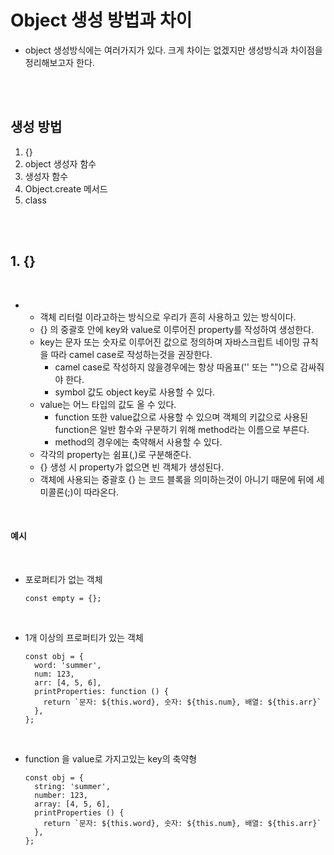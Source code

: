 # Object 생성 방법과 차이

- object 생성방식에는 여러가지가 있다. 크게 차이는 없겠지만 생성방식과 차이점을 정리해보고자 한다.

<br>
<br>

## 생성 방법

1. {}
2. object 생성자 함수
3. 생성자 함수
4. Object.create 메서드
5. class

<br>
<br>

## 1. {}

<br>

- - 객체 리터럴 이라고하는 방식으로 우리가 흔히 사용하고 있는 방식이다.
  - {} 의 중괄호 안에 key와 value로 이루어진 property를 작성하여 생성한다.
  - key는 문자 또는 숫자로 이루어진 값으로 정의하며 자바스크립트 네이밍 규칙을 따라 camel case로 작성하는것을 권장한다.
    - camel case로 작성하지 않을경우에는 항상 따옴표('' 또는 "")으로 감싸줘야 한다.
    - symbol 값도 object key로 사용할 수 있다.
  - value는 어느 타입의 값도 올 수 있다.
    - function 또한 value값으로 사용할 수 있으며 객체의 키값으로 사용된 function은 일반 함수와 구분하기 위해 method라는 이름으로 부른다.
    - method의 경우에는 축약해서 사용할 수 있다.
  - 각각의 property는 쉼표(,)로 구분해준다.
  - {} 생성 시 property가 없으면 빈 객체가 생성된다.
  - 객체에 사용되는 중괄호 {} 는 코드 블록을 의미하는것이 아니기 때문에 뒤에 세미콜론(;)이 따라온다.

<br>

#### 예시

<br>

- 포로퍼티가 없는 객체
  ```
  const empty = {};
  ```

<br>

- 1개 이상의 프로퍼티가 있는 객체
  ```
  const obj = {
    word: 'summer',
    num: 123,
    arr: [4, 5, 6],
    printProperties: function () {
      return `문자: ${this.word}, 숫자: ${this.num}, 배열: ${this.arr}`
    },
  };
  ```

<br>

- function 을 value로 가지고있는 key의 축약형
  ```
  const obj = {
    string: 'summer',
    number: 123,
    array: [4, 5, 6],
    printProperties () {
      return `문자: ${this.word}, 숫자: ${this.num}, 배열: ${this.arr}`
    },
  };
  ```
